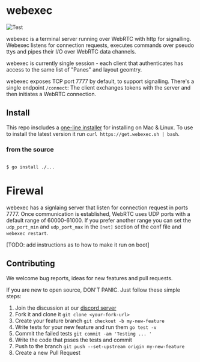 # webexec

![Test](https://github.com/tuzig/webexec/workflows/Test/badge.svg)

webexec is a terminal server running over WebRTC with http for signalling.
Webexec listens for connection requests, executes commands over pseudo ttys
and pipes their I/O over WebRTC data channels.

webexec is currently single session - each client that authenticates has
access to the same list of "Panes" and layout geomtry. 

webexec exposes TCP port 7777 by default, to support signalling.
There's a single endpoint `/connect`: The client exchanges tokens with the
server and then initiates a WebRTC connection.

## Install

This repo inscludes a [one-line installer](install.sh) for installing on Mac & Linux.
To use to install the latest version it run `curl https://get.webexec.sh | bash`.


### from the source

```

$ go install ./...

```

# Firewal

webexec has a signlaing server that listen for connection request in
ports 7777. Once communication is established, WebRTC uses UDP ports with 
a default range of 60000-61000.
If you prefer another range you can set the `udp_port_min` and `udp_port_max`
in the `[net]` section of the conf file and `webexec restart`.

[TODO: add instructions as to how to make it run on boot]

## Contributing

We welcome bug reports, ideas for new features and pull requests.

If you are new to open source, DON'T PANIC. Just follow these simple
steps:

1. Join the discussion at our [discord server](https://discord.gg/GneEDB7ZZQ)
2. Fork it and clone it `git clone <your-fork-url>`
3. Create your feature branch `git checkout -b my-new-feature`
4. Write tests for your new feature and run them `go test -v`
5. Commit the failed tests `git commit -am 'Testing ... '`
6. Write the code that psses the tests and commit 
7. Push to the branch `git push --set-upstream origin my-new-feature`
8. Create a new Pull Request
